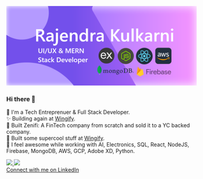![](https://github.com/Rajek88/Rajek88/blob/main/forGithub1.png)
### Hi there 👋

🥋 I'm a Tech Entreprenuer & Full Stack Developer.<br>
✨ Building again at <a href="https://wingify.com" target="_blank">Wingify</a>.<br>
🚀 Built Zenifi: A FinTech company from scratch and sold it to a YC backed company.<br>
🤩 Built some supercool stuff at <a href="https://wingify.com" target="_blank">Wingify</a>.<br>
🎯 I feel awesome while working with AI, Electronics, SQL, React, NodeJS, Firebase, MongoDB, AWS, GCP, Adobe XD, Python.

<!-- ![](https://github-readme-stats.vercel.app/api?username=rajek88&show_icons=true&theme=radical)
![](https://github-readme-stats.vercel.app/api/top-langs/?username=rajek88&layout=compact) -->
<a style="width:100%; text-align:center;" href="https://github.com/Rajek88">
  <img  src="https://github-readme-stats.vercel.app/api?username=rajek88&show_icons=true&theme=radical"/>
  <img  src="https://github-readme-stats.vercel.app/api/top-langs/?username=rajek88&layout=compact" />
</a>
<br>
<a href="https://linkedin.com/in/raje-kulkarni" target="_blank" >Connect with me on LinkedIn</a>

